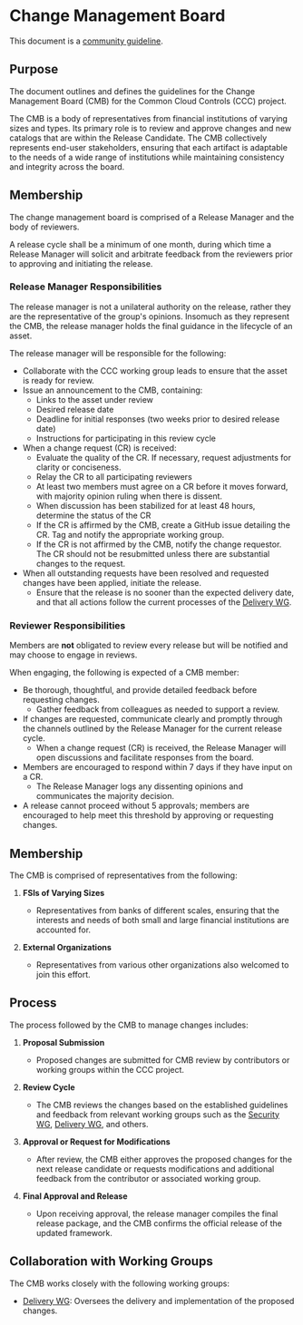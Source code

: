 # Change Management Board

This document is a [community guideline].

## Purpose

The document outlines and defines the guidelines for the Change Management Board (CMB) for the Common Cloud Controls (CCC) project.

The CMB is a body of representatives from financial institutions of varying sizes and types. Its primary role is to review and approve changes and new catalogs that are within the Release Candidate. The CMB collectively represents end-user stakeholders, ensuring that each artifact is adaptable to the needs of a wide range of institutions while maintaining consistency and integrity across the board.

## Membership 

The change management board is comprised of a Release Manager and the body of reviewers.

A release cycle shall be a minimum of one month, during which time a Release Manager will solicit and arbitrate feedback from the reviewers prior to approving and initiating the release.

### Release Manager Responsibilities

The release manager is not a unilateral authority on the release, rather they are the representative of the group's opinions. Insomuch as they represent the CMB, the release manager holds the final guidance in the lifecycle of an asset.

The release manager will be responsible for the following:

- Collaborate with the CCC working group leads to ensure that the asset is ready for review.
- Issue an announcement to the CMB, containing:
  - Links to the asset under review
  - Desired release date
  - Deadline for initial responses (two weeks prior to desired release date)
  - Instructions for participating in this review cycle
- When a change request (CR) is received:
  - Evaluate the quality of the CR. If necessary, request adjustments for clarity or conciseness.
  - Relay the CR to all participating reviewers
  - At least two members must agree on a CR before it moves forward, with majority opinion ruling when there is dissent.
  - When discussion has been stabilized for at least 48 hours, determine the status of the CR
  - If the CR is affirmed by the CMB, create a GitHub issue detailing the CR. Tag and notify the appropriate working group.
  - If the CR is not affirmed by the CMB, notify the change requestor. The CR should not be resubmitted unless there are substantial changes to the request.
- When all outstanding requests have been resolved and requested changes have been applied, initiate the release.
  - Ensure that the release is no sooner than the expected delivery date, and that all actions follow the current processes of the [Delivery WG].

### Reviewer Responsibilities

Members are **not** obligated to review every release but will be notified and may choose to engage in reviews.

When engaging, the following is expected of a CMB member:

- Be thorough, thoughtful, and provide detailed feedback before requesting changes.
  - Gather feedback from colleagues as needed to support a review.
- If changes are requested, communicate clearly and promptly through the channels outlined by the Release Manager for the current release cycle.
  - When a change request (CR) is received, the Release Manager will open discussions and facilitate responses from the board.
- Members are encouraged to respond within 7 days if they have input on a CR.
  - The Release Manager logs any dissenting opinions and communicates the majority decision.
- A release cannot proceed without 5 approvals; members are encouraged to help meet this threshold by approving or requesting changes.

## Membership

The CMB is comprised of representatives from the following:

1. **FSIs of Varying Sizes**

   - Representatives from banks of different scales, ensuring that the interests and needs of both small and large financial institutions are accounted for.

2. **External Organizations**
   - Representatives from various other organizations also welcomed to join this effort.

## Process

The process followed by the CMB to manage changes includes:

1. **Proposal Submission**

   - Proposed changes are submitted for CMB review by contributors or working groups within the CCC project.

2. **Review Cycle**

   - The CMB reviews the changes based on the established guidelines and feedback from relevant working groups such as the [Security WG], [Delivery WG], and others.

3. **Approval or Request for Modifications**

   - After review, the CMB either approves the proposed changes for the next release candidate or requests modifications and additional feedback from the contributor or associated working group.

4. **Final Approval and Release**
   - Upon receiving approval, the release manager compiles the final release package, and the CMB confirms the official release of the updated framework.

## Collaboration with Working Groups

The CMB works closely with the following working groups:

- [Delivery WG]: Oversees the delivery and implementation of the proposed changes.

[Security WG]: ../working-groups/security/charter.md
[Delivery WG]: ../working-groups/delivery/charter.md
[community guideline]: ./README.md
